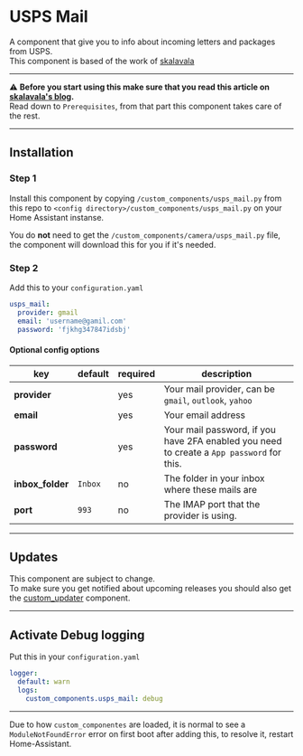 # USPS Mail

A component that give you to info about incoming letters and packages from USPS.\
This component is based of the work of [skalavala](https://github.com/skalavala)

***
⚠️ **Before you start using this make sure that you read this article on [skalavala's blog](https://skalavala.github.io/usps/).**\
Read down to `Prerequisites`, from that part this component takes care of the rest.
***

## Installation

### Step 1

Install this component by copying `/custom_components/usps_mail.py` from this repo to `<config directory>/custom_components/usps_mail.py` on your Home Assistant instanse.

You do **not** need to get the `/custom_components/camera/usps_mail.py` file, the component will download this for you if it's needed.

### Step 2

Add this to your `configuration.yaml`

```yaml
usps_mail:
  provider: gmail
  email: 'username@gamil.com'
  password: 'fjkhg347847idsbj'
```

#### Optional config options

| key | default | required | description
| --- | --- | --- | ---
| **provider** | | yes | Your mail provider, can be `gmail`, `outlook`, `yahoo`
| **email** | | yes | Your email address
| **password** | | yes | Your mail password, if you have 2FA enabled you need to create a `App password` for this.
| **inbox_folder** | `Inbox` | no | The folder in your inbox where these mails are
| **port** | `993` | no | The IMAP port that the provider is using.

***

## Updates

This component are subject to change.\
To make sure you get notified about upcoming releases you should also get the [custom_updater](https://github.com/custom-components/custom_updater) component.

***

## Activate Debug logging

Put this in your `configuration.yaml`

```yaml
logger:
  default: warn
  logs:
    custom_components.usps_mail: debug
```

***

Due to how `custom_componentes` are loaded, it is normal to see a `ModuleNotFoundError` error on first boot after adding this, to resolve it, restart Home-Assistant.
